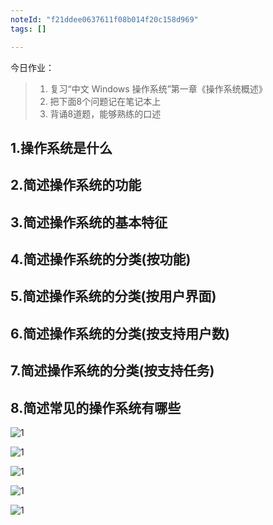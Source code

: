 ```yaml
---
noteId: "f21ddee0637611f08b014f20c158d969"
tags: []

---
```


今日作业：
> 1. 复习“中文 Windows 操作系统”第一章《操作系统概述》
> 2. 把下面8个问题记在笔记本上
> 3. 背诵8道题，能够熟练的口述

## 1.操作系统是什么

## 2.简述操作系统的功能

## 3.简述操作系统的基本特征

## 4.简述操作系统的分类(按功能)

## 5.简述操作系统的分类(按用户界面)

## 6.简述操作系统的分类(按支持用户数)

## 7.简述操作系统的分类(按支持任务)

## 8.简述常见的操作系统有哪些

![1](../../windows10/images/windows1-1.jpg)

![1](../../windows10/images/windows1-2.jpg)

![1](../../windows10/images/windows1-3.jpg)

![1](../../windows10/images/windows1-4.jpg)

![1](../../windows10/images/windows1-5.jpg)